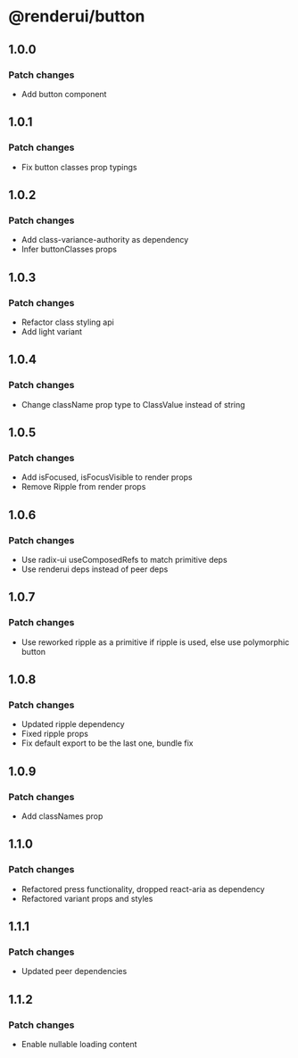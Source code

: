# @renderui/button

## 1.0.0

### Patch changes

- Add button component

## 1.0.1

### Patch changes

- Fix button classes prop typings

## 1.0.2

### Patch changes

- Add class-variance-authority as dependency
- Infer buttonClasses props

## 1.0.3

### Patch changes

- Refactor class styling api
- Add light variant

## 1.0.4

### Patch changes

- Change className prop type to ClassValue instead of string

## 1.0.5

### Patch changes

- Add isFocused, isFocusVisible to render props
- Remove Ripple from render props

## 1.0.6

### Patch changes

- Use radix-ui useComposedRefs to match primitive deps
- Use renderui deps instead of peer deps

## 1.0.7

### Patch changes

- Use reworked ripple as a primitive if ripple is used, else use polymorphic button

## 1.0.8

### Patch changes

- Updated ripple dependency
- Fixed ripple props
- Fix default export to be the last one, bundle fix

## 1.0.9

### Patch changes

- Add classNames prop

## 1.1.0

### Patch changes

- Refactored press functionality, dropped react-aria as dependency
- Refactored variant props and styles

## 1.1.1

### Patch changes

- Updated peer dependencies

## 1.1.2

### Patch changes

- Enable nullable loading content
